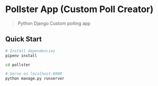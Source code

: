 # Pollster App (Custom Poll Creator)

> Python Django Custom polling app

## Quick Start

``` bash
# Install dependencies
pipenv install

cd pollster

# Serve on localhost:8000
python manage.py runserver
```
